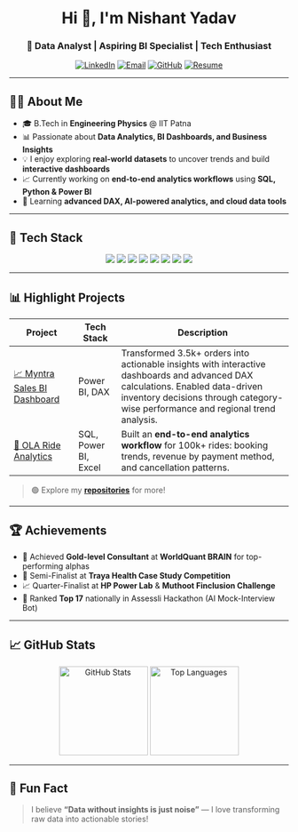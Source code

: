 <!-- Profile Header -->
<h1 align="center">Hi 👋, I'm Nishant Yadav</h1>
<h3 align="center">🚀 Data Analyst | Aspiring BI Specialist | Tech Enthusiast</h3>

<div align="center">
  
[![LinkedIn](https://img.shields.io/badge/-LinkedIn-0A66C2?style=for-the-badge&logo=linkedin&logoColor=white)](https://www.linkedin.com/in/nishant-yadav-339022217/)
[![Email](https://img.shields.io/badge/-Gmail-D14836?style=for-the-badge&logo=gmail&logoColor=white)](mailto:2201ph20_nishant@iitp.ac.in)
[![GitHub](https://img.shields.io/badge/-GitHub-181717?style=for-the-badge&logo=github&logoColor=white)](https://github.com/Nishant058544)
[![Resume](https://img.shields.io/badge/-Resume-4b8bbe?style=for-the-badge&logo=adobeacrobatreader&logoColor=white)](https://drive.google.com/file/d/1RkiksGnk1j0ur0zhUTLjwfwqTR61KNmV/view?usp=sharing)

</div>


---

## 👨‍💻 About Me
- 🎓 B.Tech in **Engineering Physics** @ IIT Patna  
- 📊 Passionate about **Data Analytics, BI Dashboards, and Business Insights**  
- 💡 I enjoy exploring **real-world datasets** to uncover trends and build **interactive dashboards**  
- 📈 Currently working on **end-to-end analytics workflows** using **SQL, Python & Power BI**  
- 🌱 Learning **advanced DAX, AI-powered analytics, and cloud data tools**

---

## 🔧 Tech Stack
<p align="center">
  <img src="https://img.shields.io/badge/Python-3670A0?style=flat-square&logo=python&logoColor=ffdd54" />
  <img src="https://img.shields.io/badge/SQL-025E8C?style=flat-square&logo=postgresql&logoColor=white" />
  <img src="https://img.shields.io/badge/Power%20BI-F2C811?style=flat-square&logo=powerbi&logoColor=black" />
  <img src="https://img.shields.io/badge/Excel-217346?style=flat-square&logo=microsoft-excel&logoColor=white" />
  <img src="https://img.shields.io/badge/Matplotlib-3776AB?style=flat-square&logo=python&logoColor=white" />
  <img src="https://img.shields.io/badge/Seaborn-3182bd?style=flat-square&logo=python&logoColor=white" />
  <img src="https://img.shields.io/badge/Plotly-3f4f75?style=flat-square&logo=plotly&logoColor=white" />
  <img src="https://img.shields.io/badge/GitHub-181717?style=flat-square&logo=github&logoColor=white" />
</p>

---

## 📊 Highlight Projects
| Project | Tech Stack | Description |
|---------|------------|-------------|
| [📈 Myntra Sales BI Dashboard](https://github.com/Nishant058544/Myntra-Analysis-Power-Bi) | Power BI, DAX | Transformed 3.5k+ orders into actionable insights with interactive dashboards and advanced DAX calculations. Enabled data-driven inventory decisions through category-wise performance and regional trend analysis.|
| [🚖 OLA Ride Analytics](https://github.com/Nishant058544/OLA-Data-Analyst-Project-Power-BI-And-SQL) | SQL, Power BI, Excel | Built an **end-to-end analytics workflow** for 100k+ rides: booking trends, revenue by payment method, and cancellation patterns. |

> 🟢 Explore my [**repositories**](https://github.com/Nishant058544?tab=repositories) for more!

---

## 🏆 Achievements
- 🥇 Achieved **Gold-level Consultant** at **WorldQuant BRAIN** for top-performing alphas  
- 🏅 Semi-Finalist at **Traya Health Case Study Competition**  
- 📈 Quarter-Finalist at **HP Power Lab** & **Muthoot Finclusion Challenge**  
- 🚀 Ranked **Top 17** nationally in Assessli Hackathon (AI Mock-Interview Bot)

---

## 📈 GitHub Stats
<p align="center">
  <img src="https://github-readme-stats.vercel.app/api?username=Nishant058544&show_icons=true&theme=tokyonight" alt="GitHub Stats" height="160" />
  <img src="https://github-readme-stats.vercel.app/api/top-langs/?username=Nishant058544&layout=compact&theme=tokyonight" alt="Top Languages" height="160" />
</p>

---

## 🌟 Fun Fact
> I believe **“Data without insights is just noise”** — I love transforming raw data into actionable stories!
